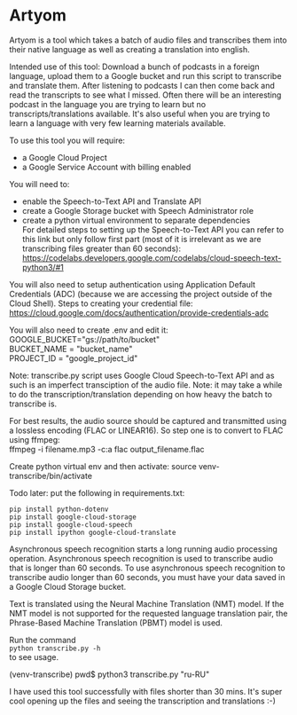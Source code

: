 # Artyom
Artyom is a tool which takes a batch of audio files and transcribes them into their native language as well as creating a translation into english. 

Intended use of this tool: Download a bunch of podcasts in a foreign language, upload them to a Google bucket and run this script to transcribe and translate them. 
After listening to podcasts I can then come back and read the transcripts to see what I missed. Often there will be an interesting podcast in the language you are trying to learn but no transcripts/translations available. It's also useful when you are trying to learn a language with very few learning materials available. 

To use this tool you will require:
- a Google Cloud Project
- a Google Service Account with billing enabled

You will need to:
- enable the Speech-to-Text API and Translate API
- create a Google Storage bucket with Speech Administrator role
- create a python virtual environment to separate dependencies   
For detailed steps to setting up the Speech-to-Text API you can refer to this link but only follow first part (most of it is irrelevant as we are transcribing files greater than 60 seconds):
https://codelabs.developers.google.com/codelabs/cloud-speech-text-python3/#1

You will also need to setup authentication using Application Default Credentials (ADC) (because we are accessing the project outside of the Cloud Shell). 
Steps to creating your credential file:
https://cloud.google.com/docs/authentication/provide-credentials-adc

You will also need to create .env and edit it:  
GOOGLE_BUCKET="gs://path/to/bucket"  
BUCKET_NAME = "bucket_name"    
PROJECT_ID = "google_project_id"


Note: transcribe.py script uses Google Cloud Speech-to-Text API and as such is an imperfect transciption of the audio file. 
Note: it may take a while to do the transcription/translation depending on how heavy the batch to transcribe is.

For best results, the audio source should be captured and transmitted using a lossless encoding (FLAC or LINEAR16).
So step one is to convert to FLAC using ffmpeg:   
ffmpeg -i filename.mp3 -c:a flac output_filename.flac

Create python virtual env and then activate:
source venv-transcribe/bin/activate

Todo later: put the following in requirements.txt:

`pip install python-dotenv`  
`pip install google-cloud-storage`   
`pip install google-cloud-speech`  
`pip install ipython google-cloud-translate`  

Asynchronous speech recognition starts a long running audio processing operation. Asynchronous speech recognition is used to transcribe audio that is longer than 60 seconds.
To use asynchronous speech recognition to transcribe audio longer than 60 seconds, you must have your data saved in a Google Cloud Storage bucket.

 Text is translated using the Neural Machine Translation (NMT) model. If the NMT model is not supported for the requested language translation pair, the Phrase-Based Machine Translation (PBMT) model is used.


Run the command   
`python transcribe.py -h`  
to see usage.

(venv-transcribe) pwd$ python3 transcribe.py "ru-RU"

I have used this tool successfully with files shorter than 30 mins. It's super cool opening up the files and seeing the transcription and translations :-)
